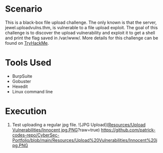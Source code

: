 # Scenario
This is a black-box file upload challenge. The only known is that the server, jewel.uploadvulns.thm, is vulnerable to a file upload exploit. The goal of this challenge is to discover the upload vulnerability and exploit it to get a shell and print the flag saved in /var/www/.
More details for this challenge can be found on [TryHackMe](https://tryhackme.com/r/room/uploadvulns).

# Tools Used
- BurpSuite
- Gobuster
- Hexedit
- Linux command line

# Execution
1. Test uploading a regular jpg file.
![JPG Upload]([Resources/Upload Vulnerabilities/Innocent jpg.PNG](https://github.com/patrick-codes-repo/CyberSec-Portfolio/blob/main/Resources/Upload%20Vulnerabilities/Innocent%20jpg.PNG)?raw=true)
https://github.com/patrick-codes-repo/CyberSec-Portfolio/blob/main/Resources/Upload%20Vulnerabilities/Innocent%20jpg.PNG

